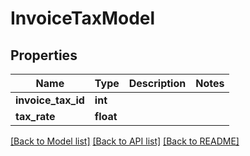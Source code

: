 # InvoiceTaxModel

## Properties
Name | Type | Description | Notes
------------ | ------------- | ------------- | -------------
**invoice_tax_id** | **int** |  | 
**tax_rate** | **float** |  | 

[[Back to Model list]](../README.md#documentation-for-models) [[Back to API list]](../README.md#documentation-for-api-endpoints) [[Back to README]](../README.md)

